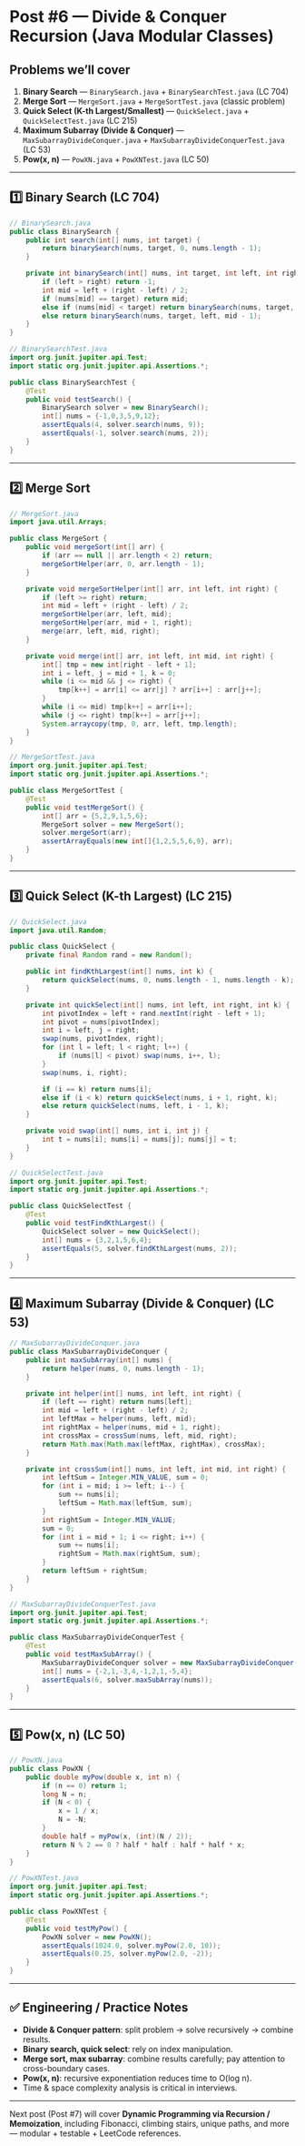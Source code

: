 
# Post #6 — Divide & Conquer Recursion (Java Modular Classes)

## Problems we’ll cover

1. **Binary Search** — `BinarySearch.java` + `BinarySearchTest.java` (LC 704)
2. **Merge Sort** — `MergeSort.java` + `MergeSortTest.java` (classic problem)
3. **Quick Select (K-th Largest/Smallest)** — `QuickSelect.java` + `QuickSelectTest.java` (LC 215)
4. **Maximum Subarray (Divide & Conquer)** — `MaxSubarrayDivideConquer.java` + `MaxSubarrayDivideConquerTest.java` (LC 53)
5. **Pow(x, n)** — `PowXN.java` + `PowXNTest.java` (LC 50)

---

## 1️⃣ Binary Search (LC 704)

```java
// BinarySearch.java
public class BinarySearch {
    public int search(int[] nums, int target) {
        return binarySearch(nums, target, 0, nums.length - 1);
    }

    private int binarySearch(int[] nums, int target, int left, int right) {
        if (left > right) return -1;
        int mid = left + (right - left) / 2;
        if (nums[mid] == target) return mid;
        else if (nums[mid] < target) return binarySearch(nums, target, mid + 1, right);
        else return binarySearch(nums, target, left, mid - 1);
    }
}
```

```java
// BinarySearchTest.java
import org.junit.jupiter.api.Test;
import static org.junit.jupiter.api.Assertions.*;

public class BinarySearchTest {
    @Test
    public void testSearch() {
        BinarySearch solver = new BinarySearch();
        int[] nums = {-1,0,3,5,9,12};
        assertEquals(4, solver.search(nums, 9));
        assertEquals(-1, solver.search(nums, 2));
    }
}
```

---

## 2️⃣ Merge Sort

```java
// MergeSort.java
import java.util.Arrays;

public class MergeSort {
    public void mergeSort(int[] arr) {
        if (arr == null || arr.length < 2) return;
        mergeSortHelper(arr, 0, arr.length - 1);
    }

    private void mergeSortHelper(int[] arr, int left, int right) {
        if (left >= right) return;
        int mid = left + (right - left) / 2;
        mergeSortHelper(arr, left, mid);
        mergeSortHelper(arr, mid + 1, right);
        merge(arr, left, mid, right);
    }

    private void merge(int[] arr, int left, int mid, int right) {
        int[] tmp = new int[right - left + 1];
        int i = left, j = mid + 1, k = 0;
        while (i <= mid && j <= right) {
            tmp[k++] = arr[i] <= arr[j] ? arr[i++] : arr[j++];
        }
        while (i <= mid) tmp[k++] = arr[i++];
        while (j <= right) tmp[k++] = arr[j++];
        System.arraycopy(tmp, 0, arr, left, tmp.length);
    }
}
```

```java
// MergeSortTest.java
import org.junit.jupiter.api.Test;
import static org.junit.jupiter.api.Assertions.*;

public class MergeSortTest {
    @Test
    public void testMergeSort() {
        int[] arr = {5,2,9,1,5,6};
        MergeSort solver = new MergeSort();
        solver.mergeSort(arr);
        assertArrayEquals(new int[]{1,2,5,5,6,9}, arr);
    }
}
```

---

## 3️⃣ Quick Select (K-th Largest) (LC 215)

```java
// QuickSelect.java
import java.util.Random;

public class QuickSelect {
    private final Random rand = new Random();

    public int findKthLargest(int[] nums, int k) {
        return quickSelect(nums, 0, nums.length - 1, nums.length - k);
    }

    private int quickSelect(int[] nums, int left, int right, int k) {
        int pivotIndex = left + rand.nextInt(right - left + 1);
        int pivot = nums[pivotIndex];
        int i = left, j = right;
        swap(nums, pivotIndex, right);
        for (int l = left; l < right; l++) {
            if (nums[l] < pivot) swap(nums, i++, l);
        }
        swap(nums, i, right);

        if (i == k) return nums[i];
        else if (i < k) return quickSelect(nums, i + 1, right, k);
        else return quickSelect(nums, left, i - 1, k);
    }

    private void swap(int[] nums, int i, int j) {
        int t = nums[i]; nums[i] = nums[j]; nums[j] = t;
    }
}
```

```java
// QuickSelectTest.java
import org.junit.jupiter.api.Test;
import static org.junit.jupiter.api.Assertions.*;

public class QuickSelectTest {
    @Test
    public void testFindKthLargest() {
        QuickSelect solver = new QuickSelect();
        int[] nums = {3,2,1,5,6,4};
        assertEquals(5, solver.findKthLargest(nums, 2));
    }
}
```

---

## 4️⃣ Maximum Subarray (Divide & Conquer) (LC 53)

```java
// MaxSubarrayDivideConquer.java
public class MaxSubarrayDivideConquer {
    public int maxSubArray(int[] nums) {
        return helper(nums, 0, nums.length - 1);
    }

    private int helper(int[] nums, int left, int right) {
        if (left == right) return nums[left];
        int mid = left + (right - left) / 2;
        int leftMax = helper(nums, left, mid);
        int rightMax = helper(nums, mid + 1, right);
        int crossMax = crossSum(nums, left, mid, right);
        return Math.max(Math.max(leftMax, rightMax), crossMax);
    }

    private int crossSum(int[] nums, int left, int mid, int right) {
        int leftSum = Integer.MIN_VALUE, sum = 0;
        for (int i = mid; i >= left; i--) {
            sum += nums[i];
            leftSum = Math.max(leftSum, sum);
        }
        int rightSum = Integer.MIN_VALUE;
        sum = 0;
        for (int i = mid + 1; i <= right; i++) {
            sum += nums[i];
            rightSum = Math.max(rightSum, sum);
        }
        return leftSum + rightSum;
    }
}
```

```java
// MaxSubarrayDivideConquerTest.java
import org.junit.jupiter.api.Test;
import static org.junit.jupiter.api.Assertions.*;

public class MaxSubarrayDivideConquerTest {
    @Test
    public void testMaxSubArray() {
        MaxSubarrayDivideConquer solver = new MaxSubarrayDivideConquer();
        int[] nums = {-2,1,-3,4,-1,2,1,-5,4};
        assertEquals(6, solver.maxSubArray(nums));
    }
}
```

---

## 5️⃣ Pow(x, n) (LC 50)

```java
// PowXN.java
public class PowXN {
    public double myPow(double x, int n) {
        if (n == 0) return 1;
        long N = n;
        if (N < 0) {
            x = 1 / x;
            N = -N;
        }
        double half = myPow(x, (int)(N / 2));
        return N % 2 == 0 ? half * half : half * half * x;
    }
}
```

```java
// PowXNTest.java
import org.junit.jupiter.api.Test;
import static org.junit.jupiter.api.Assertions.*;

public class PowXNTest {
    @Test
    public void testMyPow() {
        PowXN solver = new PowXN();
        assertEquals(1024.0, solver.myPow(2.0, 10));
        assertEquals(0.25, solver.myPow(2.0, -2));
    }
}
```

---

## ✅ Engineering / Practice Notes

* **Divide & Conquer pattern**: split problem → solve recursively → combine results.
* **Binary search, quick select**: rely on index manipulation.
* **Merge sort, max subarray**: combine results carefully; pay attention to cross-boundary cases.
* **Pow(x, n)**: recursive exponentiation reduces time to O(log n).
* Time & space complexity analysis is critical in interviews.

---

Next post (Post #7) will cover **Dynamic Programming via Recursion / Memoization**, including Fibonacci, climbing stairs, unique paths, and more — modular + testable + LeetCode references.


